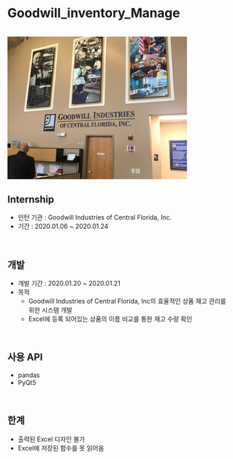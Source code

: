# Goodwill_inventory_Manage

</br>

<img src="./images/GoodWill_.jpg" width="80%">

## Internship
- 인턴 기관 : Goodwill Industries of Central Florida, Inc.
- 기간 : 2020.01.06 ~ 2020.01.24

</br>



## 개발
- 개발 기간 : 2020.01.20 ~ 2020.01.21
- 목적 
  - Goodwill Industries of Central Florida, Inc의 효율적인 상품 재고 관리를 위한 시스템 개발
  - Excel에 등록 되어있는 상품의 이름 비교를 통한 재고 수량 확인

</br>



## 사용 API
- pandas
- PyQt5

</br>



## 한계
- 출력된 Excel 디자인 불가
- Excel에 저장된 함수를 못 읽어옴
